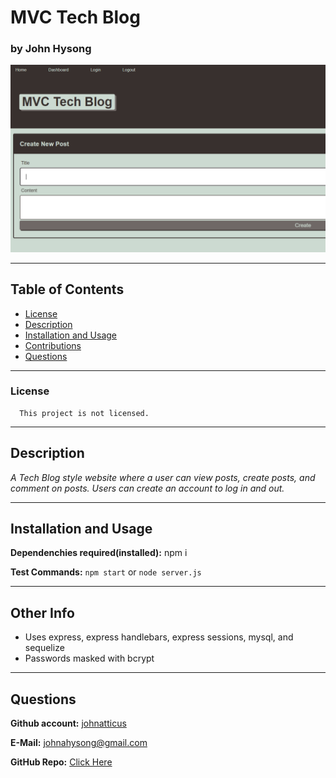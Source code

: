 
# MVC Tech Blog

### by John Hysong

![MVC Tech Blog](https://raw.githubusercontent.com/johnatticus/MVC-Tech-Blog/main/assets/images/screenshot.png)

---
## Table of Contents
  - [License](#license)
  - [Description](#description)
  - [Installation and Usage](#installation-and-usage)
  - [Contributions](#contributions)
  - [Questions](#questions)

---

### License
      
      This project is not licensed.


---  
## Description

*A Tech Blog style website where a user can view posts, create posts, and comment on posts.*
*Users can create an account to log in and out.*

 

---

## Installation and Usage

**Dependenchies required(installed):** npm i

**Test Commands:** `npm start` or `node server.js`

---

## Other Info

- Uses express, express handlebars, express sessions, mysql, and sequelize
- Passwords masked with bcrypt

---

## Questions
**Github account:** [johnatticus](https://github.com/johnatticus)

**E-Mail:** [johnahysong@gmail.com](mailto:johnatticus)

**GitHub Repo:** [Click Here](https://github.com/johnatticus/MVC-Tech-Blog)

